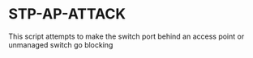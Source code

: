 # STP-AP-ATTACK
This script attempts to make the switch port behind an access point or unmanaged switch go blocking
